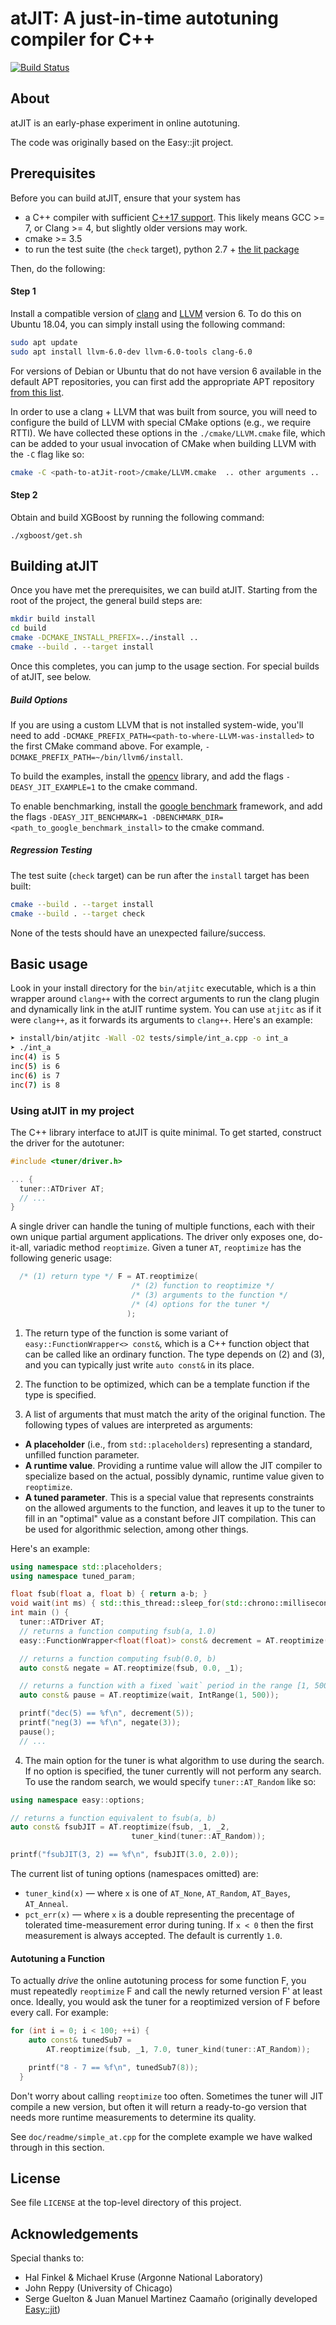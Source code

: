 atJIT: A just-in-time autotuning compiler for C++
==========================================

[![Build Status](https://travis-ci.org/kavon/atJIT.svg?branch=master)](https://travis-ci.org/kavon/atJIT)

About
-----

atJIT is an early-phase experiment in online autotuning.

The code was originally based on the Easy::jit project.

Prerequisites
--------

Before you can build atJIT, ensure that your system has

- a C++ compiler with sufficient [C++17 support](https://en.cppreference.com/w/cpp/compiler_support#C.2B.2B17_features). This likely means GCC >= 7, or Clang >= 4, but slightly older versions may work.
- cmake >= 3.5
- to run the test suite (the `check` target), python 2.7 + [the lit package](https://pypi.org/project/lit/)

Then, do the following:

#### Step 1

Install a compatible version of [clang](http://clang.llvm.org/) and [LLVM](http://llvm.org/) version 6.
To do this on Ubuntu 18.04, you can simply install using the following command:

```bash
sudo apt update
sudo apt install llvm-6.0-dev llvm-6.0-tools clang-6.0
```

For versions of Debian or Ubuntu that do not have version 6 available in the
default APT repositories, you can first add the appropriate APT repository
[from this list](http://apt.llvm.org/).

In order to use a clang + LLVM that was built from source, you will need to
configure the build of LLVM with special CMake options (e.g., we require RTTI).
We have collected these options in the `./cmake/LLVM.cmake` file, which can
be added to your usual
invocation of CMake when building LLVM with the `-C` flag like so:

```bash
cmake -C <path-to-atJit-root>/cmake/LLVM.cmake  .. other arguments ..
```


#### Step 2

Obtain and build XGBoost by running the following command:

```
./xgboost/get.sh
```

Building atJIT
--------

Once you have met the prerequisites, we can build atJIT.
Starting from the root of the project, the general build steps are:

```bash
mkdir build install
cd build
cmake -DCMAKE_INSTALL_PREFIX=../install ..
cmake --build . --target install
```

Once this completes, you can jump to the usage section. For special builds of
atJIT, see below.

##### Build Options

If you are using a custom LLVM that is not installed system-wide, you'll need to add `-DCMAKE_PREFIX_PATH=<path-to-where-LLVM-was-installed>` to the first CMake command above. For example, `-DCMAKE_PREFIX_PATH=~/bin/llvm6/install`.

To build the examples, install the [opencv](https://opencv.org/) library,
and add the flags ```-DEASY_JIT_EXAMPLE=1``` to the cmake command.

To enable benchmarking, install the [google benchmark](https://github.com/google/benchmark) framework,
and add the flags ```-DEASY_JIT_BENCHMARK=1 -DBENCHMARK_DIR=<path_to_google_benchmark_install>``` to the cmake command.

##### Regression Testing

The test suite (`check` target) can be run after the `install` target has been built:

```bash
cmake --build . --target install
cmake --build . --target check
```

None of the tests should have an unexpected failure/success.

<!--
### Docker

If you want to give only a quick test to the project, everything is provided to use it with docker.
To do this, generate a Dockerfile from the current directory using the scripts in ```<path_to_easy_jit_src>/misc/docker```,
then generate your docker instance.

```bash
python3 <path_to_easy_jit_src>/misc/docker/GenDockerfile.py  <path_to_easy_jit_src>/.travis.yml > Dockerfile
docker build -t easy/test -f Dockerfile
docker run -ti easy/test /bin/bash
```
-->

Basic usage
-----------

Look in your install directory for the `bin/atjitc` executable, which is a
thin wrapper around `clang++` with the correct arguments to run the
clang plugin and dynamically link in the atJIT runtime system.
You can use `atjitc` as if it were `clang++`, as it forwards its arguments to `clang++`.
Here's an example:

```bash
➤ install/bin/atjitc -Wall -O2 tests/simple/int_a.cpp -o int_a
➤ ./int_a
inc(4) is 5
inc(5) is 6
inc(6) is 7
inc(7) is 8
```

### Using atJIT in my project

The C++ library interface to atJIT is quite minimal.
To get started, construct the driver for the autotuner:

```c++
#include <tuner/driver.h>

... {
  tuner::ATDriver AT;
  // ...
}
```

A single driver can handle the tuning of multiple functions, each with their own unique partial argument applications.
The driver only exposes one, do-it-all, variadic method `reoptimize`.
Given a tuner `AT`, `reoptimize` has the following generic usage:

```c++
  /* (1) return type */ F = AT.reoptimize(
                           /* (2) function to reoptimize */
                           /* (3) arguments to the function */
                           /* (4) options for the tuner */
                          );
```

1. The return type of the function is some variant of `easy::FunctionWrapper<> const&`, which is a C++ function object that can be called like an ordinary function. The type depends on (2) and (3), and you can typically just write `auto const&` in its place.

2. The function to be optimized, which can be a template function if the type is specified.

3. A list of arguments that must match the arity of the original function. The following types of values are interpreted as arguments:

  - **A placeholder** (i.e., from `std::placeholders`) representing a standard, unfilled function parameter.
  - **A runtime value**. Providing a runtime value will allow the JIT compiler to specialize based on the actual, possibly dynamic, runtime value given to `reoptimize`.
  - **A tuned parameter**. This is a special value that represents constraints on the allowed arguments to the function, and leaves it up to the tuner to fill in an "optimal" value as a constant before JIT compilation. This can be used for algorithmic selection, among other things.

Here's an example:

```c++
using namespace std::placeholders;
using namespace tuned_param;

float fsub(float a, float b) { return a-b; }
void wait(int ms) { std::this_thread::sleep_for(std::chrono::milliseconds(ms)); }
int main () {
  tuner::ATDriver AT;
  // returns a function computing fsub(a, 1.0)
  easy::FunctionWrapper<float(float)> const& decrement = AT.reoptimize(fsub, _1, 1.0);

  // returns a function computing fsub(0.0, b)
  auto const& negate = AT.reoptimize(fsub, 0.0, _1);

  // returns a function with a fixed `wait` period in the range [1, 500]
  auto const& pause = AT.reoptimize(wait, IntRange(1, 500));

  printf("dec(5) == %f\n", decrement(5));
  printf("neg(3) == %f\n", negate(3));
  pause();
  // ...
```

4. The main option for the tuner is what algorithm to use during the search. If no option is specified, the tuner currently will not perform any search.
To use the random search, we would specify `tuner::AT_Random` like so:

```c++
using namespace easy::options;

// returns a function equivalent to fsub(a, b)
auto const& fsubJIT = AT.reoptimize(fsub, _1, _2,
                           tuner_kind(tuner::AT_Random));

printf("fsubJIT(3, 2) == %f\n", fsubJIT(3.0, 2.0));
```

The current list of tuning options (namespaces omitted) are:

- `tuner_kind(x)` — where `x` is one of `AT_None`, `AT_Random`, `AT_Bayes`, `AT_Anneal`.
- `pct_err(x)` — where `x` is a double representing the precentage of tolerated time-measurement error during tuning. If `x < 0` then the first measurement is always accepted. The default is currently `1.0`.

#### Autotuning a Function

To actually *drive* the online autotuning process for some function F, you must repeatedly `reoptimize` F and call the newly returned version F' at least once. Ideally, you would ask the tuner for a reoptimized version of F before every call. For example:

```c++
for (int i = 0; i < 100; ++i) {
    auto const& tunedSub7 =
        AT.reoptimize(fsub, _1, 7.0, tuner_kind(tuner::AT_Random));

    printf("8 - 7 == %f\n", tunedSub7(8));
  }
```

Don't worry about calling `reoptimize` too often. Sometimes the tuner will JIT compile a new version, but often it will return
a ready-to-go version that needs more runtime measurements to determine its quality.

See `doc/readme/simple_at.cpp` for the complete example we have walked through in this section.


<!--

Consider the code below from a software that applies image filters on a video stream.
In the following sections we are going to adapt it to use the atJIT library.
The function to optimize is ```kernel```, which applies a mask on the entire image.

The mask, its dimensions and area do not change often, so specializing the function for
these parameters seems reasonable.
Moreover, the image dimensions and number of channels typically remain constant during
the entire execution; however, it is impossible to know their values as they depend on the stream.

```cpp
static void kernel(const char* mask, unsigned mask_size, unsigned mask_area,
                   const unsigned char* in, unsigned char* out,
                   unsigned rows, unsigned cols, unsigned channels) {
  unsigned mask_middle = (mask_size/2+1);
  unsigned middle = (cols+1)*mask_middle;

  for(unsigned i = 0; i != rows-mask_size; ++i) {
    for(unsigned j = 0; j != cols-mask_size; ++j) {
      for(unsigned ch = 0; ch != channels; ++ch) {

        long out_val = 0;
        for(unsigned ii = 0; ii != mask_size; ++ii) {
          for(unsigned jj = 0; jj != mask_size; ++jj) {
            out_val += mask[ii*mask_size+jj] * in[((i+ii)*cols+j+jj)*channels+ch];
          }
        }
        out[(i*cols+j+middle)*channels+ch] = out_val / mask_area;
      }
    }
  }
}

static void apply_filter(const char *mask, unsigned mask_size, unsigned mask_area, cv::Mat &image, cv::Mat *&out) {
  kernel(mask, mask_size, mask_area, image.ptr(0,0), out->ptr(0,0), image.rows, image.cols, image.channels());
}
```

The main header for the library is ```easy/jit.h```, where the only core function
of the library is exported. This function is called -- guess how? -- ```easy::jit```.
We add the corresponding include directive them in the top of the file.

```cpp
#include <easy/jit.h>
```

With the call to ```easy::jit```, we specialize the function and obtain a new
one taking only two parameters (the input and the output frame).

```cpp
static void apply_filter(const char *mask, unsigned mask_size, unsigned mask_area, cv::Mat &image, cv::Mat *&out) {
  using namespace std::placeholders;

  auto kernel_opt = easy::jit(kernel, mask, mask_size, mask_area, _1, _2, image.rows, image.cols, image.channels());
  kernel_opt(image.ptr(0,0), out->ptr(0,0));
}
```

#### Deducing which functions to expose at runtime

atJIT embeds the [LLVM bitcode](https://llvm.org/docs/LangRef.html)
representation of the functions to specialize at runtime in the binary code.
To perform this, the library requires access to the implementation of these
functions.
atJIT does an effort to deduce which functions are specialized at runtime,
still in many cases this is not possible.

In this case, it's possible to use the ```EASY_JIT_EXPOSE``` macro, as shown in
the following code,

```cpp
void EASY_JIT_EXPOSE kernel() { /* ... */ }
```

or using a regular expression during compilation.
The command bellow exports all functions whose name starts with "^kernel".

```bash
clang++ ... -mllvm -easy-export="^kernel.*"  ...
```

#### Caching

In parallel to the ```easy/jit.h``` header, there is ```easy/code_cache.h``` which
provides a code cache to avoid recompilation of functions that already have been
generated.

Bellow we show the code from previous section, but adapted to use a code cache.

```cpp
#include <easy/code_cache.h>
```

```cpp
static void apply_filter(const char *mask, unsigned mask_size, unsigned mask_area, cv::Mat &image, cv::Mat *&out) {
  using namespace std::placeholders;

  static easy::Cache<> cache;
  auto const &kernel_opt = cache.jit(kernel, mask, mask_size, mask_area, _1, _2, image.rows, image.cols, image.channels());
  kernel_opt(image.ptr(0,0), out->ptr(0,0));
}
```

-->

License
-------

See file `LICENSE` at the top-level directory of this project.

Acknowledgements
------

Special thanks to:

* Hal Finkel & Michael Kruse (Argonne National Laboratory)
* John Reppy (University of Chicago)
* Serge Guelton & Juan Manuel Martinez Caamaño (originally developed [Easy::jit](https://github.com/jmmartinez/easy-just-in-time))
